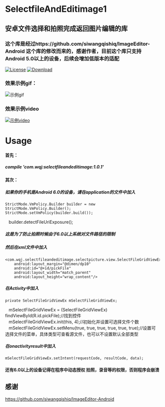 # SelectfileAndEditimage1
## 安卓文件选择和拍照完成返回图片编辑的库  
### 这个库是经过https://github.com/siwangqishiq/ImageEditor-Android 这个库的修改而来的，感谢作者，目前这个库只支持Android 5.0以上的设备，后续会增加低版本的适配  
[![License](https://img.shields.io/badge/license-Apache%202-green.svg)](https://www.apache.org/licenses/LICENSE-2.0)
[ ![Download](https://api.bintray.com/packages/mrwen/ImageAndFile/selectfileandeditimage/images/download.svg) ](https://bintray.com/mrwen/ImageAndFile/selectfileandeditimage/_latestVersion)  
### 效果示例gif：  
![示例gif](https://github.com/wqjuser/SelectfileAndEditimage1/blob/master/example.gif)  
### 效果示例video  
[![示例video](http://img.youtube.com/vi/Ky-U-DwSLoM/0.jpg)](https://youtu.be/Ky-U-DwSLoM)   
# Usage  
#### 首先：  
##### compile 'com.wqj:selectfileandeditimage:1.0.1'  
#### 其次：  
##### 如果你的手机是Android 6.0的设备，请在application的文件中加入  
    StrictMode.VmPolicy.Builder builder = new StrictMode.VmPolicy.Builder();
    StrictMode.setVmPolicy(builder.build());
    builder.detectFileUriExposure();
##### 这是为了防止拍照时候由于6.0以上系统对文件路径的限制 
##### 然后在xml文件中加入  
    <com.wqj.selectfileandeditimage.selectpicture.view.SelectFileGridViewEx
        android:layout_margin="@dimen/dp10"
        android:id="@+id/pickFile"
        android:layout_width="match_parent"
        android:layout_height="wrap_content"/>
##### 在Activity中加入  
    private SelectFileGridViewEx mSelectFileGridViewEx;  
    mSelectFileGridViewEx = (SelectFileGridViewEx) findViewById(R.id.pickFile);//找到控件  
    mSelectFileGridViewEx.init(this, 4);//初始化并设置可选择文件个数  
    mSelectFileGridViewEx.setMenu(true, true, true, true, true, true);//设置可选择文件的菜单，具体类型可查看源文件，也可以不设置默认全部类型  
##### 在onactivityresult中加入 
    mSelectFileGridViewEx.setIntent(requestCode, resultCode, data);
#### 还有6.0以上的设备记得在程序中动态授权 拍照，录音等的权限，否则程序会崩溃

## 感谢
https://github.com/siwangqishiq/ImageEditor-Android
